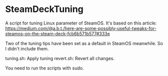 # SteamDeckTuning
A script for tuning Linux parameter of SteamOS. It's based on this article: https://medium.com/@a.b.t./here-are-some-possibly-useful-tweaks-for-steamos-on-the-steam-deck-fcb6b571b577#333e

Two of the tuning tips have been set as a default in SteamOS meanwhile. So I didn't include them.

tuning.sh: Apply tuning
revert.sh: Revert all changes.

You need to run the scripts with sudo.